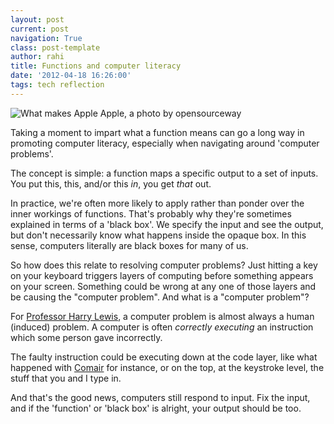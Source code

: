 ```yaml
---
layout: post
current: post
navigation: True
class: post-template
author: rahi
title: Functions and computer literacy
date: '2012-04-18 16:26:00'
tags: tech reflection
---
```


![What makes Apple Apple, a photo by opensourceway][1]

Taking a moment to impart what a function means can go a long way in promoting computer literacy, especially when navigating around 'computer problems'.

The concept is simple: a function maps a specific output to a set of inputs. You put this, this, and/or this _in_, you get _that_ out.

In practice, we're often more likely to apply rather than ponder over the inner workings of functions. That's probably why they're sometimes explained in terms of a 'black box'. We specify the input and see the output, but don't necessarily know what happens inside the opaque box. In this sense, computers literally are black boxes for many of us.

So how does this relate to resolving computer problems? Just hitting a key on your  keyboard triggers layers of computing before something appears on your screen. Something could be wrong at any one of those layers and be causing the "computer  problem". And what is a "computer problem"?

For [Professor Harry Lewis](http://www.extension.harvard.edu/open-learning-initiative/bits-computer-science-course), a computer problem is almost always a human (induced) problem. A computer is often *correctly executing* an instruction which some person gave incorrectly.

The faulty instruction could be executing down at the code layer, like what happened with [Comair](http://oli.extension.harvard.edu/cscie2/2009/spring/lectures/cscie2-L03-20090202_3-1b.flv?play) for instance, or on the top, at the keystroke level, the stuff that you and I type in.

And that's the good news, computers still respond to input. Fix the input, and if the 'function' or 'black box' is alright, your output should be too.

[1]: https://lh3.googleusercontent.com/1tQ0CToZ6Dd4mP7qc29HqQn-hl-guga7_qew7kyZGDseu9A_uDutzpBsni4TKyz8ytZ2bVIGYAXHhPJOcUDtIDox9xAMunlpbpGermXVmOxfme3i4aGaq6AhYGY9bdRoIsLpMUdCyLGQpOw_3z7K2gGknZpfjMVuIdRx-Wgp0isPHPqHvH5j2Q4Rd-6ul6J_ZL_mMZ4uFvY5Za5oEOPwXTnWGBByWvyRSpqF9pHyTMIrfqspEiiBT5jfU0wR0UZeuk_HYLIxMbw1-BD9DIQpMO-PyyWbR32nnEjwxTZwksftupZT4n7gsIuHHeVk1wyVAazEi1k8Zj0wYhBeN90vyUm4st_zRnscnVOKN_iWxDuwQLFdkQZ6TaoxsbdgpkIplXl92KscJN5X03s_uUOJ5H8-hLORaWPDEba8wyTs7fiqEsLH2lXPMSIEo5TpUPiCZyeP3MRCyBOBug9RxJZvf9W-KRUCMES5DaHbFgXe7kMtX9de97eJWmS_kt9P3HWhNlfc1RNJH2QF0dW_u_oDFhF3924qvnppqN8jlOLD8EtXfspFdmxa-t2vYyWcj9OoYXzTGAJ9Ob9dSnnrSNa4uT6NqouGt8qJ6qKFszmgXhGB9X4jFdmLVw=w500-h281-no
